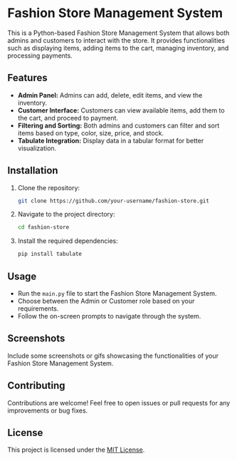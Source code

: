 # Fashion Store Management System

This is a Python-based Fashion Store Management System that allows both admins and customers to interact with the store. It provides functionalities such as displaying items, adding items to the cart, managing inventory, and processing payments.

## Features

- **Admin Panel:** Admins can add, delete, edit items, and view the inventory.
- **Customer Interface:** Customers can view available items, add them to the cart, and proceed to payment.
- **Filtering and Sorting:** Both admins and customers can filter and sort items based on type, color, size, price, and stock.
- **Tabulate Integration:** Display data in a tabular format for better visualization.

## Installation

1. Clone the repository:

    ```bash
    git clone https://github.com/your-username/fashion-store.git
    ```

2. Navigate to the project directory:

    ```bash
    cd fashion-store
    ```

3. Install the required dependencies:

    ```bash
    pip install tabulate
    ```

## Usage

- Run the `main.py` file to start the Fashion Store Management System.
- Choose between the Admin or Customer role based on your requirements.
- Follow the on-screen prompts to navigate through the system.

## Screenshots

Include some screenshots or gifs showcasing the functionalities of your Fashion Store Management System.

## Contributing

Contributions are welcome! Feel free to open issues or pull requests for any improvements or bug fixes.

## License

This project is licensed under the [MIT License](LICENSE).
